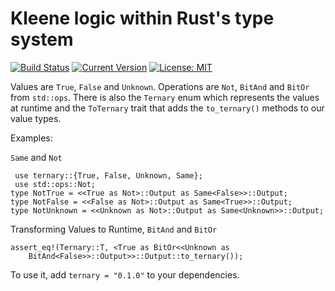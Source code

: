 # Kleene logic within Rust's type system

[![Build Status](https://travis-ci.org/llogiq/optional.svg)](https://travis-ci.org/llogiq/ternary)
[![Current Version](http://meritbadge.herokuapp.com/optional)](https://crates.io/crates/ternary)
[![License: MIT](https://img.shields.io/dub/l/vibe-d.svg)](LICENSE)

Values are `True`, `False` and `Unknown`. Operations are `Not`, `BitAnd`
and `BitOr` from `std::ops`. There is also the `Ternary` enum which 
represents the values at runtime and the `ToTernary` trait that adds the
`to_ternary()` methods to our value types.

Examples:

`Same` and `Not`

```
 use ternary::{True, False, Unknown, Same};
 use std::ops::Not;
type NotTrue = <<True as Not>::Output as Same<False>>::Output;
type NotFalse = <<False as Not>::Output as Same<True>>::Output;
type NotUnknown = <<Unknown as Not>::Output as Same<Unknown>>::Output;
```

Transforming Values to Runtime, `BitAnd` and `BitOr`

```
assert_eq!(Ternary::T, <True as BitOr<<Unknown as 
    BitAnd<False>>::Output>>::Output::to_ternary());
```

To use it, add `ternary = "0.1.0"` to your dependencies.
